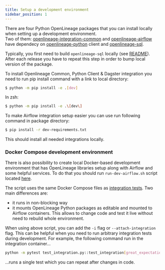 ```yaml
---
title: Setup a development environment
sidebar_position: 1
---
```


There are four Python OpenLineage packages that you can install locally when setting up a development environment.<br />
Two of them: [openlineage-integration-common](https://pypi.org/project/openlineage-integration-common/) and [openlineage-airflow](https://pypi.org/project/openlineage-airflow/) have dependecy on [openlineage-python](https://pypi.org/project/openlineage-python/) client and [openlineage-sql](https://pypi.org/project/openlineage-sql/).

Typically, you first need to build `openlineage-sql` locally (see [README](https://github.com/OpenLineage/OpenLineage/blob/main/integration/sql/README.md)). After each release you have to repeat this step in order to bump local version of the package.

To install Openlineage Common, Python Client & Dagster integration you need to run pip install command with a link to local directory:

```bash
$ python -m pip install -e .[dev]
```
In zsh:
```bash
$ python -m pip install -e .\[dev\]
```

To make Airflow integration setup easier you can use run following command in package directory:
```bash
$ pip install -r dev-requirements.txt
```
This should install all needed integrations locally.

### Docker Compose development environment
There is also possibility to create local Docker-based development environment that has OpenLineage libraries setup along with Airflow and some helpful services.
To do that you should run `run-dev-airflow.sh` script located [here](https://github.com/OpenLineage/OpenLineage/blob/main/integration/airflow/scripts/run-dev-airflow.sh).

The script uses the same Docker Compose files as [integration tests](./tests/airflow.md#integration-tests). Two main differences are:
* it runs in non-blocking way
* it mounts OpenLineage Python packages as editable and mounted to Airflow containers. This allows to change code and test it live without need to rebuild whole environment.


When using above script, you can add the `-i` flag or `--attach-integration` flag.
This can be helpful when you need to run arbitrary integration tests during development. For example, the following command run in the integration container...
```bash
python -m pytest test_integration.py::test_integration[great_expectations_validation-requests/great_expectations.json]
```
...runs a single test which you can repeat after changes in code.